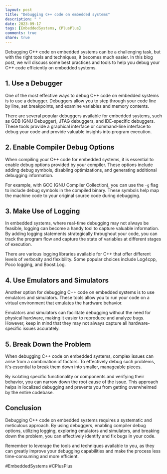 ```yaml
---
layout: post
title: "Debugging C++ code on embedded systems"
description: " "
date: 2023-09-17
tags: [EmbeddedSystems, CPlusPlus]
comments: true
share: true
---
```


Debugging C++ code on embedded systems can be a challenging task, but with the right tools and techniques, it becomes much easier. In this blog post, we will discuss some best practices and tools to help you debug your C++ code efficiently on embedded systems. 

## 1. Use a Debugger

One of the most effective ways to debug C++ code on embedded systems is to use a debugger. Debuggers allow you to step through your code line by line, set breakpoints, and examine variables and memory contents.

There are several popular debuggers available for embedded systems, such as GDB (GNU Debugger), JTAG debuggers, and IDE-specific debuggers. These tools provide a graphical interface or command-line interface to debug your code and provide valuable insights into program execution.

## 2. Enable Compiler Debug Options

When compiling your C++ code for embedded systems, it is essential to enable debug options provided by your compiler. These options include adding debug symbols, disabling optimizations, and generating additional debugging information.

For example, with GCC (GNU Compiler Collection), you can use the `-g` flag to include debug symbols in the compiled binary. These symbols help map the machine code to your original source code during debugging.

## 3. Make Use of Logging

In embedded systems, where real-time debugging may not always be feasible, logging can become a handy tool to capture valuable information. By adding logging statements strategically throughout your code, you can track the program flow and capture the state of variables at different stages of execution.

There are various logging libraries available for C++ that offer different levels of verbosity and flexibility. Some popular choices include Log4cpp, Poco logging, and Boost.Log.

## 4. Use Emulators and Simulators

Another option for debugging C++ code on embedded systems is to use emulators and simulators. These tools allow you to run your code on a virtual environment that emulates the hardware behavior.

Emulators and simulators can facilitate debugging without the need for physical hardware, making it easier to reproduce and analyze bugs. However, keep in mind that they may not always capture all hardware-specific issues accurately.

## 5. Break Down the Problem

When debugging C++ code on embedded systems, complex issues can arise from a combination of factors. To effectively debug such problems, it's essential to break them down into smaller, manageable pieces.

By isolating specific functionality or components and verifying their behavior, you can narrow down the root cause of the issue. This approach helps in localized debugging and prevents you from getting overwhelmed by the entire codebase.

## Conclusion

Debugging C++ code on embedded systems requires a systematic and meticulous approach. By using debuggers, enabling compiler debug options, utilizing logging, exploring emulators and simulators, and breaking down the problem, you can effectively identify and fix bugs in your code.

Remember to leverage the tools and techniques available to you, as they can greatly improve your debugging capabilities and make the process less time-consuming and more efficient.

#EmbeddedSystems #CPlusPlus